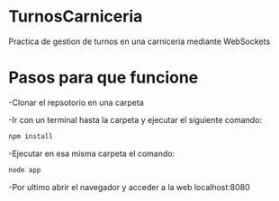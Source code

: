# TurnosCarniceria
 Practica de gestion de turnos en una carniceria mediante WebSockets

# Pasos para que funcione
-Clonar el repsotorio en una carpeta

-Ir con un terminal hasta la carpeta y ejecutar el siguiente comando:

```bash
npm install
```

-Ejecutar en esa misma carpeta el comando:

```bash
node app
```

-Por ultimo abrir el navegador y acceder a la web localhost:8080
